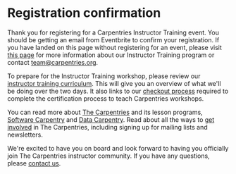# Registration confirmation

Thank you for registering for a Carpentries Instructor Training event. You should be getting an email from Eventbrite to confirm your registration.  If you have landed on this page without registering for an event, please visit [this page](https://maneesha.github.io/instructor-training/) for more information about our Instructor Training program or contact [team@carpentries.org](mailto::team@carpentries.org).

To prepare for the Instructor Training workshop, please review our [instructor training curriculum](https://maneesha.github.io/instructor-training/).  This will give you an overview of what we'll be doing over the two days.  It also links to our [checkout process](https://maneesha.github.io/instructor-training/checkout/) required to complete the certification process to teach Carpentries workshops.

You can read more about [The Carpentries](https://carpentries.org/) and its lesson programs, [Software Carpentry](https://software-carpentry.org/) and [Data Carpentry](https://datacarpentry.org/). Read about all the ways to [get involved](https://carpentries.org/community/) in The Carpentries, including signing up for mailing lists and newsletters.

We're excited to have you on board and look forward to having you officially join The Carpentries instructor community.  If you have any questions, please [contact us](mailto::team@carpentries.org).

